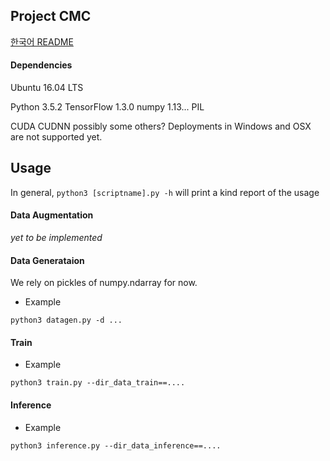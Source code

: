 ## Project CMC
[한국어 README](./README.ko.md)

#### Dependencies
Ubuntu 16.04 LTS

Python 3.5.2
TensorFlow 1.3.0
numpy 1.13...
PIL

CUDA
CUDNN
possibly some others?
Deployments in Windows and OSX are not supported yet.

## Usage
In general, `python3 [scriptname].py -h` will print a kind report of the usage

#### Data Augmentation
*yet to be implemented*

#### Data Generataion
We rely on pickles of numpy.ndarray for now. 

* Example
```
python3 datagen.py -d ...
```

#### Train

* Example
```
python3 train.py --dir_data_train==....
```

#### Inference

* Example
```
python3 inference.py --dir_data_inference==....
```
